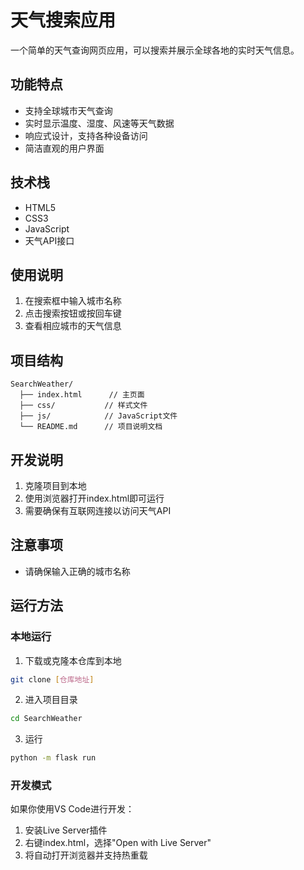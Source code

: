 # 天气搜索应用

一个简单的天气查询网页应用，可以搜索并展示全球各地的实时天气信息。

## 功能特点

- 支持全球城市天气查询
- 实时显示温度、湿度、风速等天气数据
- 响应式设计，支持各种设备访问
- 简洁直观的用户界面

## 技术栈

- HTML5
- CSS3
- JavaScript
- 天气API接口

## 使用说明

1. 在搜索框中输入城市名称
2. 点击搜索按钮或按回车键
3. 查看相应城市的天气信息

## 项目结构

```
SearchWeather/
  ├── index.html      // 主页面
  ├── css/           // 样式文件
  ├── js/            // JavaScript文件
  └── README.md      // 项目说明文档
```

## 开发说明

1. 克隆项目到本地
2. 使用浏览器打开index.html即可运行
3. 需要确保有互联网连接以访问天气API

## 注意事项

- 请确保输入正确的城市名称

## 运行方法

### 本地运行
1. 下载或克隆本仓库到本地
```bash
git clone [仓库地址]
```
2. 进入项目目录
```bash
cd SearchWeather
```
3. 运行
```bash
python -m flask run
```


### 开发模式
如果你使用VS Code进行开发：
1. 安装Live Server插件
2. 右键index.html，选择"Open with Live Server"
3. 将自动打开浏览器并支持热重载
